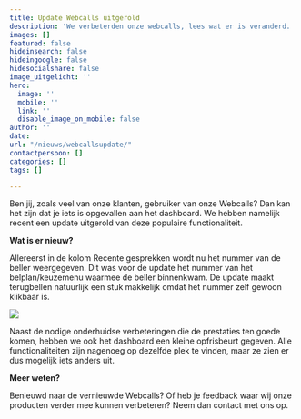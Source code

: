 ```yaml
---
title: Update Webcalls uitgerold
description: 'We verbeterden onze webcalls, lees wat er is veranderd. '
images: []
featured: false
hideinsearch: false
hideingoogle: false
hidesocialshare: false
image_uitgelicht: ''
hero:
  image: ''
  mobile: ''
  link: ''
  disable_image_on_mobile: false
author: ''
date: 
url: "/nieuws/webcallsupdate/"
contactpersoon: []
categories: []
tags: []

---
```

Ben jij, zoals veel van onze klanten, gebruiker van onze Webcalls? Dan kan het zijn dat je iets is opgevallen aan het dashboard. We hebben namelijk recent een update uitgerold van deze populaire functionaliteit.

**Wat is er nieuw?**

Allereerst in de kolom Recente gesprekken wordt nu het nummer van de beller weergegeven. Dit was voor de update het nummer van het belplan/keuzemenu waarmee de beller binnenkwam. De update maakt terugbellen natuurlijk een stuk makkelijk omdat het nummer zelf gewoon klikbaar is.

![](https://res.cloudinary.com/callvoip/image/upload/v1652688050/gespreksgeschiedenis_qyqh0a.png)

Naast de nodige onderhuidse verbeteringen die de prestaties ten goede komen, hebben we ook het dashboard een kleine opfrisbeurt gegeven. Alle functionaliteiten zijn nagenoeg op dezelfde plek te vinden, maar ze zien er dus mogelijk iets anders uit.

**Meer weten?**

Benieuwd naar de vernieuwde Webcalls? Of heb je feedback waar wij onze producten verder mee kunnen verbeteren? Neem dan contact met ons op.